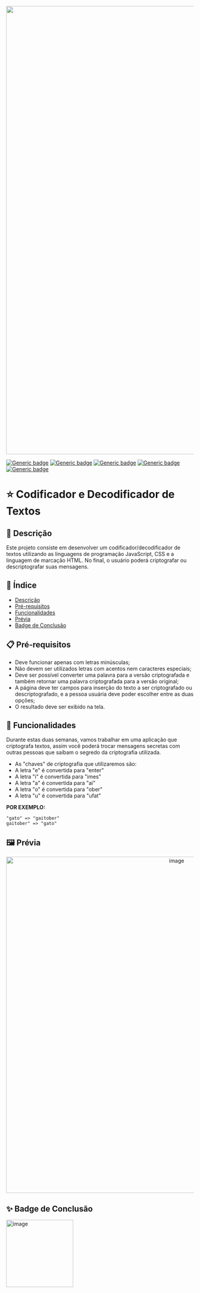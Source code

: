<p align="center">
  <img src="https://github.com/jessiferreira/conversor-de-moedas/assets/121064773/c1b8fd0e-bcdc-4bb0-a059-de8ff7af9f30" alt="imagem-alura" width="1200px">
</p>

[![Generic badge](https://img.shields.io/badge/LINGUAGEM-JavaScript-FF79C6.svg)](https://shields.io/)&nbsp;[![Generic badge](https://img.shields.io/badge/LINGUAGEM-HTML-FF79C6.svg)](https://shields.io/)&nbsp;[![Generic badge](https://img.shields.io/badge/LINGUAGEM-CSS-FF79C6.svg)](https://shields.io/)&nbsp;[![Generic badge](https://img.shields.io/badge/IDE-VSCode-FF79C6.svg)](https://shields.io/)&nbsp;[![Generic badge](https://img.shields.io/badge/STATUS-Concluído-FF79C6.svg)](https://shields.io/)

# ⭐ Codificador e Decodificador de Textos

## 📖 Descrição
Este projeto consiste em desenvolver um codificador/decodificador de textos utilizando as linguagens de programação JavaScript, CSS e a linguagem de marcação HTML. No final, o usuário poderá criptografar ou descriptografar suas mensagens.

## 📑 Índice
- [Descrição](#-descrição)
- [Pré-requisitos](#-pré-requisitos)
- [Funcionalidades](#-funcionalidades)
- [Prévia](#-previa)
- [Badge de Conclusão](#-badge-de-conclusão)


## 📋 Pré-requisitos
- Deve funcionar apenas com letras minúsculas;
- Não devem ser utilizados letras com acentos nem caracteres especiais;
- Deve ser possível converter uma palavra para a versão criptografada e também retornar uma palavra criptografada para a versão original;
- A página deve ter campos para inserção do texto a ser criptografado ou descriptografado, e a pessoa usuária deve poder escolher entre as duas opções;
- O resultado deve ser exibido na tela.

## 🔧 Funcionalidades
Durante estas duas semanas, vamos trabalhar em uma aplicação que criptografa textos, assim você poderá trocar mensagens secretas com outras pessoas que saibam o segredo da criptografia utilizada.
- As "chaves" de criptografia que utilizaremos são:
- A letra "e" é convertida para "enter"
- A letra "i" é convertida para "imes"
- A letra "a" é convertida para "ai"
- A letra "o" é convertida para "ober"
- A letra "u" é convertida para "ufat"

__POR EXEMPLO:__
 ```
"gato" => "gaitober"
gaitober" => "gato"
```

## 🖼️ Prévia

<p align="center">
    <img src="https://github.com/jessyferrs/codificador-decodificador-alura/assets/121064773/fe6c2e87-dcb7-4814-ab68-9f647dcc2d61" alt="image" width="900">
</p>

## ✨ Badge de Conclusão
<p align="left">
    <img src="https://github.com/jessyferrs/codificador-decodificador-alura/assets/121064773/b1a5b728-222e-4740-9fcd-557a77bec45a" alt="image" width="180">
</p>


